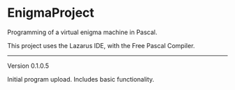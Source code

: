 # EnigmaProject
Programming of a virtual enigma machine in Pascal.

This project uses the Lazarus IDE, with the Free Pascal Compiler.

------------------------
Version 0.1.0.5

Initial program upload. Includes basic functionality.
